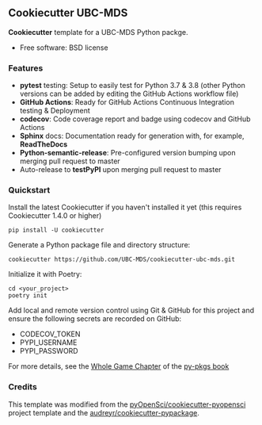 ## Cookiecutter UBC-MDS

**Cookiecutter** template for a UBC-MDS Python packge.
-  Free software: BSD license

### Features

-  **pytest** testing: Setup to easily test for Python 3.7 & 3.8 (other Python versions can be added by editing the GitHub Actions workflow file)
-  **GitHub Actions**: Ready for GitHub Actions Continuous Integration testing & Deployment
-  **codecov**: Code coverage report and badge using codecov and GitHub Actions
-  **Sphinx** docs: Documentation ready for generation with, for
   example, **ReadTheDocs**
-  **Python-semantic-release**: Pre-configured version bumping upon merging pull request to master
-  Auto-release to **testPyPI** upon merging pull request to master

### Quickstart

Install the latest Cookiecutter if you haven't installed it yet (this
requires Cookiecutter 1.4.0 or higher)

```
pip install -U cookiecutter
```

Generate a Python package file and directory structure:
```
cookiecutter https://github.com/UBC-MDS/cookiecutter-ubc-mds.git
```

Initialize it with Poetry:
```
cd <your_project>
poetry init
```

Add local and remote version control using Git & GitHub for this project and ensure the following secrets are recorded on GitHub:
- CODECOV_TOKEN
- PYPI_USERNAME
- PYPI_PASSWORD

For more details, see the [Whole Game Chapter](https://ubc-mds.github.io/py-pkgs/whole-game.html) of the [py-pkgs book](https://ubc-mds.github.io/py-pkgs/)

### Credits

This template was modified from the [pyOpenSci/cookiecutter-pyopensci](https://github.com/pyOpenSci/cookiecutter-pyopensci) project template and the [audreyr/cookiecutter-pypackage](https://github.com/audreyr/cookiecutter-pypackage).
